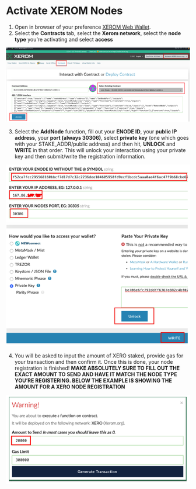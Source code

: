 # Activate XEROM Nodes

1. Open in browser of your preference [XEROM Web Wallet](https://wallet.xerom.org).
2. Select the **Contracts** tab, select the **Xerom network**, select the **node type** you’re activating  and select **access** 
<div class="center-content-horizontaly"><img src="/assets/templates/xero/frontier/web-wallet-1.png" alt="Xerom Web Wallet Contracts" /></div>

3. Select the **AddNode** function, fill out your **ENODE ID**, your **public IP address**, your **port (always 30306)**, select **private key** (one which goes with your STAKE_ADDR/public address) and then hit, **UNLOCK** and **WRITE** in that order.  This will unlock your interaction using your private key and then submit/write the registration information. 
<div class="center-content-horizontaly"><img src="/assets/templates/xero/frontier/web-wallet-0.png" alt="Web Wallet Node Registration" /></div>

4. You will be asked to input the amount of XERO staked, provide gas for your transaction and then confirm it.  Once this is done, your node registration is finished! **MAKE ABSOLUTELY SURE TO FILL OUT THE EXACT AMOUNT TO SEND AND HAVE IT MATCH THE NODE TYPE YOU’RE REGISTERING. BELOW THE EXAMPLE IS SHOWING THE AMOUNT FOR A XERO NODE REGISTRATION** 
<div class="center-content-horizontaly"><img src="/assets/templates/xero/frontier/web-wallet-2.png" alt="Send Exact Amount for Node" /></div>